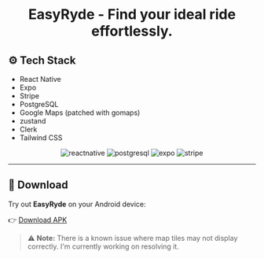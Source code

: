 <h1 align="center">EasyRyde - Find your ideal ride effortlessly.</h1>

## <a name="tech-stack">⚙️ Tech Stack</a>

- React Native  
- Expo  
- Stripe  
- PostgreSQL  
- Google Maps (patched with gomaps)  
- zustand  
- Clerk  
- Tailwind CSS  

<div align="center">
  <img src="https://img.shields.io/badge/-React_Native-black?style=for-the-badge&logoColor=white&logo=react&color=61DAFB" alt="reactnative" />
  <img src="https://img.shields.io/badge/-PostgreSQL-black?style=for-the-badge&logoColor=white&logo=postgresql&color=4169E1" alt="postgresql" />
  <img src="https://img.shields.io/badge/-Expo-black?style=for-the-badge&logoColor=white&logo=expo&color=000020" alt="expo" />
  <img src="https://img.shields.io/badge/-Stripe-black?style=for-the-badge&logoColor=white&logo=stripe&color=008CDD" alt="stripe" />
</div>

---

## 📲 Download

Try out **EasyRyde** on your Android device:

👉 [Download APK](https://www.upload-apk.com/en/XFXTAPUgvXDEE0d)

> ⚠️ **Note:** There is a known issue where map tiles may not display correctly. I'm currently working on resolving it.
